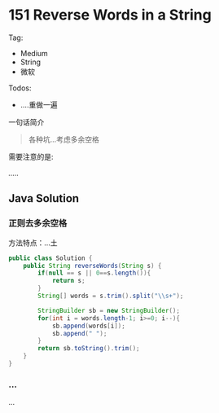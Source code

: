 # 151 Reverse Words in a String

Tag:

- Medium
- String
- 微软

Todos:

- ....重做一遍

一句话简介

> 各种坑...考虑多余空格

需要注意的是:

*.....*

## Java Solution

### 正则去多余空格

方法特点：...土

```java
public class Solution {
    public String reverseWords(String s) {
        if(null == s || 0==s.length()){
            return s;
        }
        String[] words = s.trim().split("\\s+");

        StringBuilder sb = new StringBuilder();
        for(int i = words.length-1; i>=0; i--){
            sb.append(words[i]);
            sb.append(" ");
        }
        return sb.toString().trim();
    }
}
```

### ...

...

